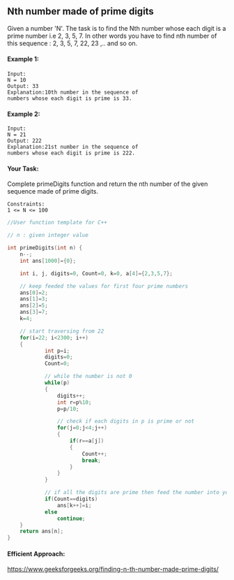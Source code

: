 ## Nth number made of prime digits

Given a number 'N'. The task is to find the Nth number whose each digit is a prime number i.e 2, 3, 5, 7. In other words you have to find nth number of this sequence : 2, 3, 5, 7, 22, 23 ,.. and so on.

#### Example 1:

```
Input:
N = 10
Output: 33
Explanation:10th number in the sequence of
numbers whose each digit is prime is 33.
```

#### Example 2:

```
Input:
N = 21
Output: 222
Explanation:21st number in the sequence of
numbers whose each digit is prime is 222.
```

#### Your Task:

Complete primeDigits function and return the nth number of the given sequence made of prime digits.

```
Constraints:
1 <= N <= 100
```

```c++
//User function template for C++

// n : given integer value

int primeDigits(int n) {
    n--;
	int ans[1000]={0};

	int i, j, digits=0, Count=0, k=0, a[4]={2,3,5,7};

    // keep feeded the values for first four prime numbers
    ans[0]=2;
    ans[1]=3;
    ans[2]=5;
    ans[3]=7;
    k=4;

    // start traversing from 22
    for(i=22; i<2300; i++)
    {
            int p=i;
            digits=0;
            Count=0;

            // while the number is not 0
            while(p)
            {
                digits++;
                int r=p%10;
                p=p/10;

                // check if each digits in p is prime or not
                for(j=0;j<4;j++)
                {
                    if(r==a[j])
                    {
                        Count++;
                        break;
                    }
                }
            }

            // if all the digits are prime then feed the number into your array
            if(Count==digits)
                ans[k++]=i;
            else
                continue;
    }
	return ans[n];
}
```

#### Efficient Approach:

https://www.geeksforgeeks.org/finding-n-th-number-made-prime-digits/
